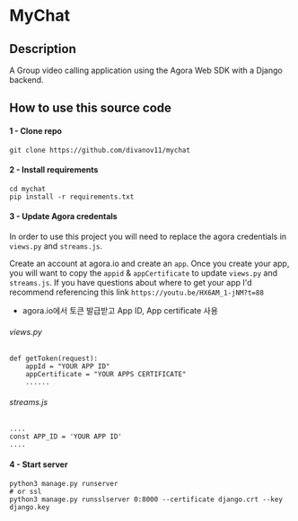 # MyChat

## Description

A Group video calling application using the Agora Web SDK with a Django backend.

## How to use this source code

#### 1 - Clone repo

```
git clone https://github.com/divanov11/mychat
```

#### 2 - Install requirements

```
cd mychat
pip install -r requirements.txt
```

#### 3 - Update Agora credentals

In order to use this project you will need to replace the agora credentials in `views.py` and `streams.js`.

Create an account at agora.io and create an `app`. Once you create your app, you will want to copy the `appid` & `appCertificate` to update `views.py` and `streams.js`. If you have questions about where to get your app I'd recommend referencing this link `https://youtu.be/HX6AM_1-jNM?t=88`

- agora.io에서 토큰 발급받고 App ID, App certificate 사용

###### views.py

```
def getToken(request):
    appId = "YOUR APP ID"
    appCertificate = "YOUR APPS CERTIFICATE"
    ......
```

###### streams.js

```
....
const APP_ID = 'YOUR APP ID'
....
```

#### 4 - Start server

```
python3 manage.py runserver
# or ssl
python3 manage.py runsslserver 0:8000 --certificate django.crt --key django.key
```
